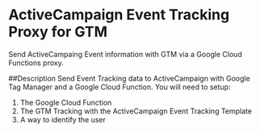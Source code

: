 # ActiveCampaign Event Tracking Proxy for GTM
Send ActiveCampaing Event information with GTM via a Google Cloud Functions proxy.

##Description
Send Event Tracking data to ActiveCampaign with Google Tag Manager and a Google Cloud Function. You will need to setup:

1. The Google Cloud Function
2. The GTM Tracking with the ActiveCampaign Event Tracking Template
3. A way to identify the user


